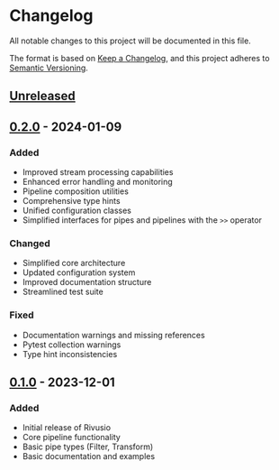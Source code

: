 # Changelog

All notable changes to this project will be documented in this file.

The format is based on [Keep a Changelog](https://keepachangelog.com/en/1.0.0/),
and this project adheres to [Semantic Versioning](https://semver.org/spec/v2.0.0.html).

## [Unreleased]

## [0.2.0] - 2024-01-09
### Added
- Improved stream processing capabilities
- Enhanced error handling and monitoring
- Pipeline composition utilities
- Comprehensive type hints
- Unified configuration classes
- Simplified interfaces for pipes and pipelines with the `>>` operator

### Changed
- Simplified core architecture
- Updated configuration system
- Improved documentation structure
- Streamlined test suite

### Fixed
- Documentation warnings and missing references
- Pytest collection warnings
- Type hint inconsistencies

## [0.1.0] - 2023-12-01
### Added
- Initial release of Rivusio
- Core pipeline functionality
- Basic pipe types (Filter, Transform)
- Basic documentation and examples

[Unreleased]: https://github.com/zbytealchemy/rivusio/compare/v0.2.0...HEAD
[0.2.0]: https://github.com/zbytealchemy/rivusio/compare/v0.1.0...v0.2.0
[0.1.0]: https://github.com/zbytealchemy/rivusio/releases/tag/v0.1.0
```
